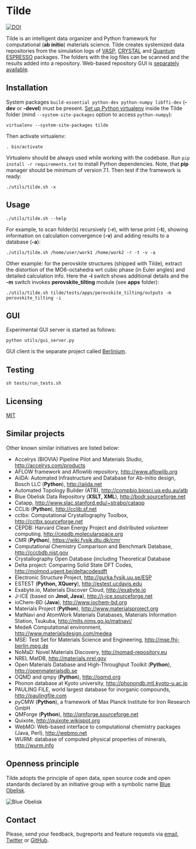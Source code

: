 Tilde
==========
[![DOI](https://zenodo.org/badge/18811/tilde-lab/tilde.svg)](https://zenodo.org/badge/latestdoi/18811/tilde-lab/tilde)

Tilde is an intelligent data organizer and Python framework for computational (**ab initio**) materials science. Tilde creates systemized data repositories from the simulation logs of [VASP](http://www.vasp.at), [CRYSTAL](http://www.crystal.unito.it) and [Quantum ESPRESSO](http://www.quantum-espresso.org) packages. The folders with the log files can be scanned and the results added into a repository. Web-based repository GUI is [separately available](https://github.com/tilde-lab/berlinium).

## Installation

System packages ```build-essential python-dev python-numpy libffi-dev``` (**-dev** or **-devel**) must be present. [Set up Python virtualenv](https://virtualenv.readthedocs.org) inside the Tilde folder (mind ```--system-site-packages``` option to access ```python-numpy```):

```shell
virtualenv --system-site-packages tilde
```

Then activate virtualenv:

```shell
. bin/activate
```

Virtualenv should be always used while working with the codebase.
Run ```pip install -r requirements.txt``` to install Python dependencies.
Note, that **pip** manager should be minimum of version 7.1.
Then test if the framework is ready:

```shell
./utils/tilde.sh -x
```

## Usage

```shell
./utils/tilde.sh --help
```

For example, to scan folder(s) recursively (**-r**), with terse print (**-t**), showing information on calculation convergence (**-v**) and adding results to a database (**-a**):

```shell
./utils/tilde.sh /home/user/work1 /home/work2 -r -t -v -a
```

Other example: for the perovskite structures (shipped with Tilde), extract the distortion of the MO6-octahedra wrt cubic phase (in Euler angles) and detailed calculation info. Here the **-i** switch shows additional details and the **-m** switch invokes **perovskite_tilting** module (see **apps** folder):

```shell
./utils/tilde.sh tilde/tests/apps/perovskite_tilting/outputs -m perovskite_tilting -i
```

## GUI

Experimental GUI server is started as follows:

```shell
python utils/gui_server.py
```

GUI client is the separate project called [Berlinium](https://github.com/tilde-lab/berlinium).

## Testing

```shell
sh tests/run_tests.sh
```

## Licensing

[MIT](https://en.wikipedia.org/wiki/MIT_License)

## Similar projects

Other known similar initiatives are listed below:

- Accelrys (BIOVIA) Pipeline Pilot and Materials Studio, http://accelrys.com/products
- AFLOW framework and Aflowlib repository, http://www.aflowlib.org
- AiiDA: Automated Infrastructure and Database for Ab-initio design, Bosch LLC (**Python**), http://aiida.net
- Automated Topology Builder (ATB), http://compbio.biosci.uq.edu.au/atb
- Blue Obelisk Data Repository (**XSLT, XML**), http://bodr.sourceforge.net
- Catapp, http://www.slac.stanford.edu/~strabo/catapp
- CCLib (**Python**), http://cclib.sf.net
- cctbx: Computational Crystallography Toolbox, http://cctbx.sourceforge.net
- CEPDB: Harvard Clean Energy Project and distributed volunteer computing, http://cepdb.molecularspace.org
- CMR (**Python**), https://wiki.fysik.dtu.dk/cmr
- Computational Chemistry Comparison and Benchmark Database, http://cccbdb.nist.gov
- Crystallography Open Database (including Theoretical Database
- Delta project: Comparing Solid State DFT Codes, http://molmod.ugent.be/deltacodesdft
- Electronic Structure Project, http://gurka.fysik.uu.se/ESP
- ESTEST (**Python, XQuery**), http://estest.ucdavis.edu
- Exabyte.io, Materials Discover Cloud, http://exabyte.io
- J-ICE (based on **Jmol, Java**), http://j-ice.sourceforge.net
- ioChem-BD (**Java**), http://www.iochem-bd.org
- Materials Project (**Python**), http://www.materialsproject.org
- MatNavi and AtomWork Materials Databases, Materials Information Station, Tsukuba, http://mits.nims.go.jp/matnavi/
- MedeA Computational environment, http://www.materialsdesign.com/medea
- MSE: Test Set for Materials Science and Engineering, http://mse.fhi-berlin.mpg.de
- NoMaD: Novel Materials Discovery, http://nomad-repository.eu
- NREL MatDB, http://materials.nrel.gov
- Open Materials Database and High-Throughput Toolkit (**Python**), http://openmaterialsdb.se
- OQMD and qmpy (**Python**), http://oqmd.org
- Phonon database at Kyoto university, http://phonondb.mtl.kyoto-u.ac.jp
- PAULING FILE, world largest database for inorganic compounds, http://paulingfile.com
- pyCMW (**Python**), a framework of Max Planck Institute for Iron Research GmbH
- QMForge (**Python**), http://qmforge.sourceforge.net
- Quixote, http://quixote.wikispot.org
- WebMO: Web-based interface to computational chemistry packages (Java, Perl), http://webmo.net
- WURM: database of computed physical properties of minerals, http://wurm.info

## Openness principle

Tilde adopts the principle of open data, open source code and open standards declared by an initiative group with a symbolic name [Blue Obelisk](http://www.jcheminf.com/content/3/1/37).

![Blue Obelisk](https://raw.githubusercontent.com/tilde-lab/tilde/master/blue_obelisk.gif "Blue Obelisk")

## Contact

Please, send your feedback, bugreports and feature requests via [email](mailto:eb@tilde.pro), [Twitter](http://twitter.com/tildepro) or [GitHub](http://github.com/tilde-lab/tilde/issues).
